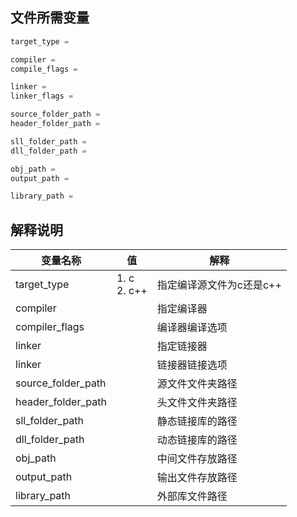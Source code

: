 ## 文件所需变量
```c
target_type =

compiler =
compile_flags = 

linker = 
linker_flags =

source_folder_path =
header_folder_path =

sll_folder_path =
dll_folder_path =

obj_path =
output_path =

library_path =
```

## 解释说明
|变量名称|值|解释|
|-|-|-|
|target_type|1. c<br>2. c++|指定编译源文件为c还是c++|
|compiler||指定编译器|
|compiler_flags||编译器编译选项|
|linker||指定链接器|
|linker||链接器链接选项|
|source_folder_path||源文件文件夹路径|
|header_folder_path||头文件文件夹路径|
|sll_folder_path||静态链接库的路径|
|dll_folder_path||动态链接库的路径|
|obj_path||中间文件存放路径|
|output_path||输出文件存放路径|
|library_path||外部库文件路径|
